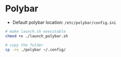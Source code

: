# Polybar

-   Default polybar location: `/etc/polybar/config.ini`

```bash
# make launch.sh executable
chmod +x ./launch_polybar.sh

# copy the folder
cp -rv ./polybar ~/.config/
```